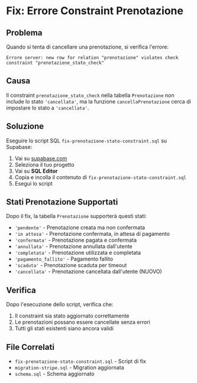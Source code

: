 # Fix: Errore Constraint Prenotazione

## Problema
Quando si tenta di cancellare una prenotazione, si verifica l'errore:
```
Errore server: new row for relation "prenotazione" violates check constraint "prenotazione_stato_check"
```

## Causa
Il constraint `prenotazione_stato_check` nella tabella `Prenotazione` non include lo stato `'cancellata'`, ma la funzione `cancellaPrenotazione` cerca di impostare lo stato a `'cancellata'`.

## Soluzione
Eseguire lo script SQL `fix-prenotazione-stato-constraint.sql` su Supabase:

1. Vai su [supabase.com](https://supabase.com)
2. Seleziona il tuo progetto
3. Vai su **SQL Editor**
4. Copia e incolla il contenuto di `fix-prenotazione-stato-constraint.sql`
5. Esegui lo script

## Stati Prenotazione Supportati
Dopo il fix, la tabella `Prenotazione` supporterà questi stati:
- `'pendente'` - Prenotazione creata ma non confermata
- `'in attesa'` - Prenotazione confermata, in attesa di pagamento
- `'confermata'` - Prenotazione pagata e confermata
- `'annullata'` - Prenotazione annullata dall'utente
- `'completata'` - Prenotazione utilizzata e completata
- `'pagamento_fallito'` - Pagamento fallito
- `'scaduta'` - Prenotazione scaduta per timeout
- `'cancellata'` - Prenotazione cancellata dall'utente (NUOVO)

## Verifica
Dopo l'esecuzione dello script, verifica che:
1. Il constraint sia stato aggiornato correttamente
2. Le prenotazioni possano essere cancellate senza errori
3. Tutti gli stati esistenti siano ancora validi

## File Correlati
- `fix-prenotazione-stato-constraint.sql` - Script di fix
- `migration-stripe.sql` - Migration aggiornata
- `schema.sql` - Schema aggiornato
